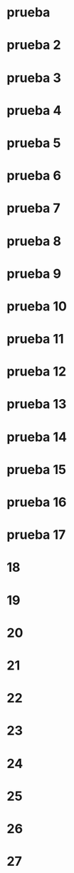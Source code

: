 # prueba
# prueba 2
# prueba 3
# prueba 4
# prueba 5
# prueba 6
# prueba 7
# prueba 8
# prueba 9
# prueba 10
# prueba 11
# prueba 12
# prueba 13
# prueba 14
# prueba 15
# prueba 16
# prueba 17
# 18
# 19
# 20
# 21
# 22
# 23
# 24
# 25
# 26
# 27
